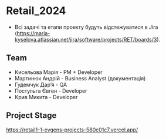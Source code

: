 # Retail_2024
- Всі задачі та етапи проекту будуть відстежуватися в Jira (https://maria-kyselova.atlassian.net/jira/software/projects/RET/boards/3).
## Team
- Кисельова Марія - PM + Developer
- Мартинюк Андрій - Business Analyst (документація)
- Гудемчук Дарʼя - QA
- Постульга Євген - Developer
- Крив Микита - Developer
  
## Project Stage
https://retail1-1-evgens-projects-580c01c7.vercel.app/
